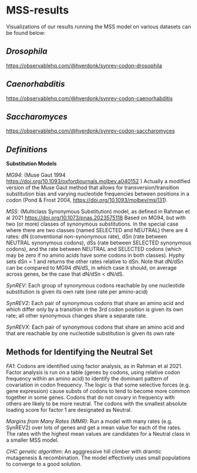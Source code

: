 # MSS-results

Visualizations of our results running the MSS model on various datasets can be found below:  
## *Drosophila*
https://observablehq.com/@hverdonk/synrev-codon-drosophila  

## *Caenorhabditis*
https://observablehq.com/@hverdonk/synrev-codon-caenorhabditis   

## *Saccharomyces*
https://observablehq.com/@hverdonk/synrev-codon-saccharomyces  

## *Definitions*
**Substitution Models**

*MG94*: (Muse Gaut 1994 https://doi.org/10.1093/oxfordjournals.molbev.a040152 ) Actually a modified version of the Muse Gaut method that allows for transversion/transition substitution bias and varying nucleotide frequencies between positions in a codon (Pond & Frost 2004, https://doi.org/10.1093/molbev/msi131). 

*MSS*: (Multiclass Synonymous Substitution) model, as defined in Rahman et al 2021 https://doi.org/10.1073/pnas.2023575118
Based on MG94,  but with two (or more) classes of synonymous substitutions.  In the special case where there are two classes (named SELECTED and NEUTRAL) there are 4 rates: dN (conventional non-synonymous rate), dSn (rate between NEUTRAL synonymous codons), dSs (rate between SELECTED synonymous codons), and the rate between NEUTRAL and SELECTED codons (which may be zero if no amino acids have some codons in both classes).   Hyphy sets dSn = 1 and returns the other rates relative to dSn. Note that dN/dSn can be compared to MG94 dN/dS, in which case it should, on average across genes, be the case that dN/dSn < dN/dS.

*SynREV*:	Each group of synonymous codons reachable by one nucleotide substitution is given its own rate (one rate per amino-acid)

*SynREV2*:	Each pair of synonymous codons that share an amino acid and which differ only by a transition in the 3rd codon position is given its own rate; all other synonymous changes share a separate rate.

*SynREVX*:	Each pair of synonymous codons that share an amino acid and that are reachable by one nucleotide substitution is given its own rate

## Methods for Identifying the Neutral Set

*FA1*:  Codons are identified using factor analysis, as in Rahman et al 2021.  Factor analysis is run on a table (genes by codons, using relative codon frequency within an amino acid) to identify the dominant pattern of covariation in codon frequency.  The logic is that some selective forces (e.g. gene expression) cause substs of codons to tend to become more common together in some genes. Codons that do not covary in frequency with others are likely to be more neutral.  The codons with the smallest absolute loading score for factor 1 are designated as Neutral. 

*Margins from Many Rates (MMR)*:  Run a model with many rates (e.g. SynREV2) over lots of genes and get a mean value for each of the rates.  The rates with the highest mean values are candidates for a Neutral class in a smaller MSS model. 

*CHC genetic algorithm*: An agggressive hill climber with dramtic mutagenesis & recombination. The model effectively uses small populations to converge to a good solution.


